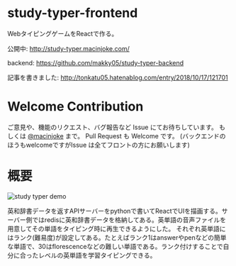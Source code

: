 # study-typer-frontend
WebタイピングゲームをReactで作る。

公開中: http://study-typer.macinjoke.com/

backend: https://github.com/makky05/study-typer-backend

記事を書きました: http://tonkatu05.hatenablog.com/entry/2018/10/17/121701

# Welcome Contribution
ご意見や、機能のリクエスト、バグ報告など Issue にてお待ちしています。 もしくは [@macinjoke](https://twitter.com/macinjoke) まで。
Pull Request も Welcome です。 (バックエンドのほうもwelcomeですがIssue は全てフロントの方にお願いします)


# 概要

![study typer demo](https://raw.githubusercontent.com/wiki/makky05/study-typer-backend/images/typing_demo.gif)

英和辞書データを返すAPIサーバーをpythonで書いてReactでUIを描画する。サーバー側ではredisに英和辞書データを格納してある。英単語の音声ファイルを用意してその単語をタイピング時に再生できるようにした。
それぞれ英単語にはランク(難易度)が設定してある。たとえばランク1はanswerやpenなどの簡単な単語で、30はflorescenceなどの難しい単語である。ランク付けすることで自分に合ったレベルの英単語を学習タイピングできる。


